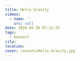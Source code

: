 ```yaml
---
title: Hello Gravity
videos:
  - name: ''
    src: null
date: 2016-05-26 07:11:25
tags:
  - konzert
city:
location:
cover: /assets/Hello_Gravity.jpg
---
```

